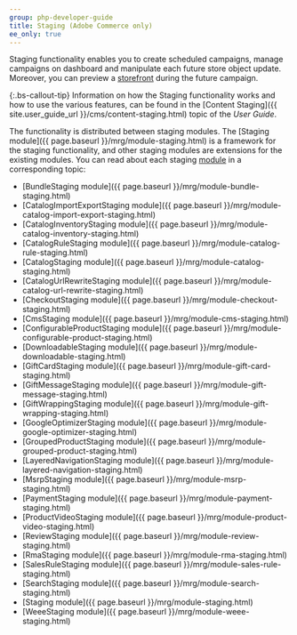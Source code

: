 ```yaml
---
group: php-developer-guide
title: Staging (Adobe Commerce only)
ee_only: true
---
```


Staging functionality enables you to create scheduled campaigns, manage campaigns on dashboard and manipulate each future store object update. Moreover, you can preview a [storefront](https://glossary.magento.com/storefront) during the future campaign.

{:.bs-callout-tip}
Information on how the Staging functionality works and how to use the various features, can be found in the [Content Staging]({{ site.user_guide_url }}/cms/content-staging.html) topic of the _User Guide_.

The functionality is distributed between staging modules. The [Staging module]({{ page.baseurl }}/mrg/module-staging.html) is a framework for the staging functionality, and other staging modules are extensions for the existing modules. You can read about each staging [module](https://glossary.magento.com/module) in a corresponding topic:

-  [BundleStaging module]({{ page.baseurl }}/mrg/module-bundle-staging.html)
-  [CatalogImportExportStaging module]({{ page.baseurl }}/mrg/module-catalog-import-export-staging.html)
-  [CatalogInventoryStaging module]({{ page.baseurl }}/mrg/module-catalog-inventory-staging.html)
-  [CatalogRuleStaging module]({{ page.baseurl }}/mrg/module-catalog-rule-staging.html)
-  [CatalogStaging module]({{ page.baseurl }}/mrg/module-catalog-staging.html)
-  [CatalogUrlRewriteStaging module]({{ page.baseurl }}/mrg/module-catalog-url-rewrite-staging.html)
-  [CheckoutStaging module]({{ page.baseurl }}/mrg/module-checkout-staging.html)
-  [CmsStaging module]({{ page.baseurl }}/mrg/module-cms-staging.html)
-  [ConfigurableProductStaging module]({{ page.baseurl }}/mrg/module-configurable-product-staging.html)
-  [DownloadableStaging module]({{ page.baseurl }}/mrg/module-downloadable-staging.html)
-  [GiftCardStaging module]({{ page.baseurl }}/mrg/module-gift-card-staging.html)
-  [GiftMessageStaging module]({{ page.baseurl }}/mrg/module-gift-message-staging.html)
-  [GiftWrappingStaging module]({{ page.baseurl }}/mrg/module-gift-wrapping-staging.html)
-  [GoogleOptimizerStaging module]({{ page.baseurl }}/mrg/module-google-optimizer-staging.html)
-  [GroupedProductStaging module]({{ page.baseurl }}/mrg/module-grouped-product-staging.html)
-  [LayeredNavigationStaging module]({{ page.baseurl }}/mrg/module-layered-navigation-staging.html)
-  [MsrpStaging module]({{ page.baseurl }}/mrg/module-msrp-staging.html)
-  [PaymentStaging module]({{ page.baseurl }}/mrg/module-payment-staging.html)
-  [ProductVideoStaging module]({{ page.baseurl }}/mrg/module-product-video-staging.html)
-  [ReviewStaging module]({{ page.baseurl }}/mrg/module-review-staging.html)
-  [RmaStaging module]({{ page.baseurl }}/mrg/module-rma-staging.html)
-  [SalesRuleStaging module]({{ page.baseurl }}/mrg/module-sales-rule-staging.html)
-  [SearchStaging module]({{ page.baseurl }}/mrg/module-search-staging.html)
-  [Staging module]({{ page.baseurl }}/mrg/module-staging.html)
-  [WeeeStaging module]({{ page.baseurl }}/mrg/module-weee-staging.html)
